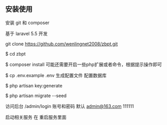## 安装使用
安装 git 和 composer

基于 laravel 5.5 开发

git clone https://github.com/wenlingnet2008/zbpt.git

$ cd zbpt

$ composer install    可能还需要开启一些php扩展或者命令，根据提示操作即可

$ cp .env.example  .env   生成配置文件  配置数据库

$ php artisan key:generate

$ php artisan migrate --seed

访问后台 /admin/login  账号和密码 默认 admin@163.com  111111

启动相关服务 在 重启服务里面

